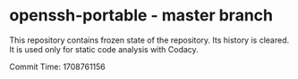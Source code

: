 # openssh-portable - master branch

This repository contains frozen state of the repository.
Its history is cleared. It is used only for static code
analysis with Codacy.

Commit Time: 1708761156